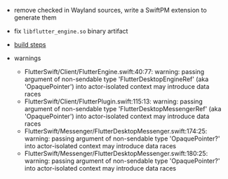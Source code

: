 - remove checked in Wayland sources, write a SwiftPM extension to generate them
- fix `libflutter_engine.so` binary artifact
- [build steps](https://github.com/sony/flutter-embedded-linux/wiki/Building-Flutter-apps#cross-build-for-arm64-targets-on-x64-hosts)

- warnings
  * FlutterSwift/Client/FlutterEngine.swift:40:77: warning: passing argument of non-sendable type 'FlutterDesktopEngineRef' (aka 'OpaquePointer') into actor-isolated context may introduce data races
  * FlutterSwift/Client/FlutterPlugin.swift:115:13: warning: passing argument of non-sendable type 'FlutterDesktopMessengerRef' (aka 'OpaquePointer') into actor-isolated context may introduce data races
  * FlutterSwift/Messenger/FlutterDesktopMessenger.swift:174:25: warning: passing argument of non-sendable type 'OpaquePointer?' into actor-isolated context may introduce data races
  * FlutterSwift/Messenger/FlutterDesktopMessenger.swift:180:25: warning: passing argument of non-sendable type 'OpaquePointer?' into actor-isolated context may introduce data races

